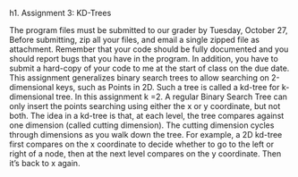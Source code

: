 h1. Assignment 3: KD-Trees

The program files must be submitted to our grader by Tuesday, October 27, Before submitting, zip all your files,
and email a single zipped file as attachment. Remember that your code should be fully documented and you
should report bugs that you have in the program. In addition, you have to submit a hard-copy of your code to me at
the start of class on the due date.
This assignment generalizes binary search trees to allow searching on 2-dimensional keys, such as Points in
2D. Such a tree is called a kd-tree for k-dimensional tree. In this assignment k =2. A regular Binary Search Tree
can only insert the points searching using either the x or y coordinate, but not both. The idea in a kd-tree is that, at
each level, the tree compares against one dimension (called cutting dimension). The cutting dimension cycles
through dimensions as you walk down the tree. For example, a 2D kd-tree first compares on the x coordinate to
decide whether to go to the left or right of a node, then at the next level compares on the y coordinate. Then it’s
back to x again. 
